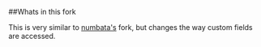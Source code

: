 ##Whats in this fork

This is very similar to [numbata's](https://github.com/numbata/highrise) fork, but changes the way custom fields are accessed.

